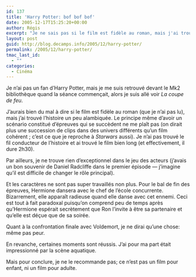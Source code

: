 ```yaml
---
id: 137
title: 'Harry Potter: bof bof bof'
date: 2005-12-17T15:25:20+00:00
author: Régis
excerpt: "Je ne sais pas si le film est fidèle au roman, mais j'ai trouvé le scénario bien confus."
layout: post
guid: http://blog.decamps.info/2005/12/harry-potter/
permalink: /2005/12/harry-potter/
tmac_last_id:
  - ""
categories:
  - Cinéma
---
```

Je n&rsquo;ai pas un fan d&rsquo;Harry Potter, mais je me suis retrouvé devant le Mk2 bibliothèque quand la séance commençait, alors je suis allé voir _La coupe de feu_.

J&rsquo;aurais bien du mal à dire si le film est fidèle au roman (que je n&rsquo;ai pas lu), mais j&rsquo;ai trouvé l&rsquo;histoire un peu alambiquée. Le principe même d&rsquo;avoir un scénario constitué d&rsquo;épreuves qui se succèdent ne me plaît pas (on dirait plus une succession de clips dans des univers différents qu&rsquo;un film cohérent ; c&rsquo;est ce que je reproche à _Starwars_ aussi). Je n&rsquo;ai pas trouvé le fil conducteur de l&rsquo;histoire et ai trouvé le film bien long (et effectivement, il dure 2h30). 

Par ailleurs, je ne trouve rien d&rsquo;exceptionnel dans le jeu des acteurs (j&rsquo;avais un bon souvenir de Daniel Radcliffe dans le premier épisode &#8212; j&rsquo;imagine qu&rsquo;il est difficile de changer le rôle principal). 

Et les caractères ne sont pas super travaillés non plus. Pour le bal de fin des épreuves, Hermione dansera avec le chef de l&rsquo;école concurrente. Bizarrement, elle apparaît radieuse quand elle danse avec cet ennemi. Ceci est tout à fait paradoxal puisqu&rsquo;on comprend peu de temps après qu&rsquo;Hermione espérait secrètement que Ron l&rsquo;invite à être sa partenaire et qu&rsquo;elle est déçue que de sa soirée.

Quant à la confrontation finale avec Voldemort, je ne dirai qu&rsquo;une chose: même pas peur.

En revanche, certaines moments sont réussis. J&rsquo;ai pour ma part était impressionné par la scène aquatique.

Mais pour conclure, je ne le recommande pas; ce n&rsquo;est pas un film pour enfant, ni un film pour adulte.